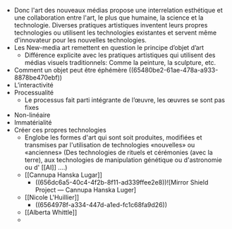 - Donc l'art des nouveaux médias propose une interrelation
  esthétique et une collaboration entre l'art, le plus que humaine, la
  science et la technologie.
  Diverses pratiques artistiques inventent leurs propres technologies
  ou utilisent les technologies existantes et servent même
  d'innovateur pour les nouvelles technologies.
- Les New-media art remettent en question le principe d’objet d’art
	- Différence explicite avec les pratiques artistiques qui utilisent des médias visuels traditionnels: Comme la peinture, la sculpture, etc.
- Comment un objet peut être éphémère ((65480be2-61ae-478a-a933-8878be470ebf))
- L’interactivité
- Processualité
	- Le processus fait parti intégrante de l’œuvre, les œuvres se sont pas fixes
- Non-linéaire
- Immatérialité
- Créer ces propres technologies
	- Englobe les formes d'art qui sont soit produites, modifiées et transmises par l'utilisation de technologies «nouvelles» ou «anciennes» (Des technologies de rituels et cérémonies (avec la terre), aux technologies de manipulation génétique ou d'astronomie ou d' [[AI]] ….)
	- [[Cannupa Hanska Lugar]]
		- ((656dc6a5-40c4-4f2b-8f11-ad339ffee2e8))![Mirror Shield Project — Cannupa Hanska Luger]
	- [[Nicole L'Huillier]]
		- ((6564978f-a334-447d-a1ed-fc1c68fa9d26))
	- [[Alberta Whittle]]
	-